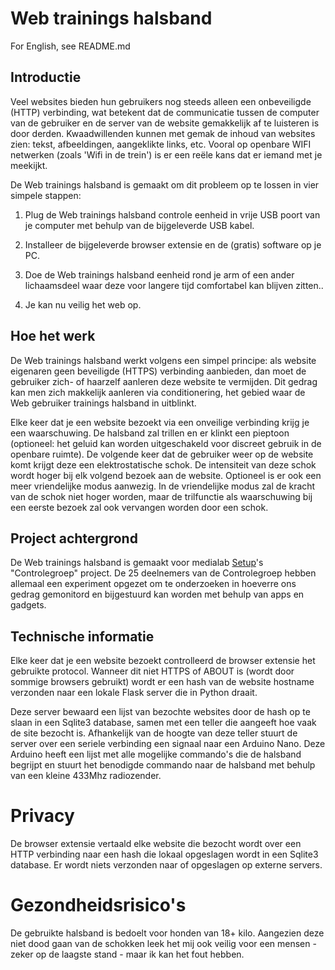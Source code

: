 # Web trainings halsband

For English, see README.md

## Introductie

Veel websites bieden hun gebruikers nog steeds alleen een onbeveiligde (HTTP) verbinding, wat betekent dat de communicatie tussen de computer van de gebruiker en de server van de website gemakkelijk af te luisteren is door derden. Kwaadwillenden kunnen met gemak de inhoud van websites zien: tekst, afbeeldingen, aangeklikte links, etc. Vooral op openbare WIFI netwerken (zoals 'Wifi in de trein') is er een reële kans dat er iemand met je meekijkt.

De Web trainings halsband is gemaakt om dit probleem op te lossen in vier simpele stappen:

1. Plug de Web trainings halsband controle eenheid in vrije USB poort van je computer met behulp van de bijgeleverde USB kabel.

2. Installeer de bijgeleverde browser extensie en de (gratis) software op je PC.

3. Doe de Web trainings halsband eenheid rond je arm of een ander lichaamsdeel waar deze voor langere tijd comfortabel kan blijven zitten..

4. Je kan nu veilig het web op.

## Hoe het werk

De Web trainings halsband werkt volgens een simpel principe: als website eigenaren geen beveiligde (HTTPS) verbinding aanbieden, dan moet de gebruiker zich- of haarzelf aanleren deze website te vermijden. Dit gedrag kan men zich makkelijk aanleren via conditionering, het gebied waar de Web gebruiker trainings halsband in uitblinkt.

Elke keer dat je een website bezoekt via een onveilige verbinding krijg je een waarschuwing. De halsband zal trillen en er klinkt een pieptoon (optioneel: het geluid kan worden uitgeschakeld voor discreet gebruik in de openbare ruimte). De volgende keer dat de gebruiker weer op de website komt krijgt deze een elektrostatische schok. De intensiteit van deze schok wordt hoger bij elk volgend bezoek aan de website.
Optioneel is er ook een meer vriendelijke modus aanwezig. In de vriendelijke modus zal de kracht van de schok niet hoger worden, maar de trilfunctie als waarschuwing bij een eerste bezoek zal ook vervangen worden door een schok.

## Project achtergrond

De Web trainings halsband is gemaakt voor medialab [Setup](http://www.setup.nl)'s "Controlegroep" project. De 25 deelnemers van de Controlegroep hebben allemaal een experiment opgezet om te onderzoeken in hoeverre ons gedrag gemonitord en bijgestuurd kan worden met behulp van apps en gadgets.

## Technische informatie

Elke keer dat je een website bezoekt controlleerd de browser extensie het gebruikte protocol. Wanneer dit niet HTTPS of ABOUT is (wordt door sommige browsers gebruikt) wordt er een hash van de website hostname verzonden naar een lokale Flask server die in Python draait.

Deze server bewaard een lijst van bezochte websites door de hash op te slaan in een Sqlite3 database, samen met een teller die aangeeft hoe vaak de site bezocht is. Afhankelijk van de hoogte van deze teller stuurt de server over een seriele verbinding een signaal naar een Arduino Nano. Deze Arduino heeft een lijst met alle mogelijke commando's die de halsband begrijpt en stuurt het benodigde commando naar de halsband met behulp van een kleine 433Mhz radiozender.

# Privacy

De browser extensie vertaald elke website die bezocht wordt over een HTTP verbinding naar een hash die lokaal opgeslagen wordt in een Sqlite3 database. Er wordt niets verzonden naar of opgeslagen op externe servers.

# Gezondheidsrisico's

De gebruikte halsband is bedoelt voor honden van 18+ kilo. Aangezien deze niet dood gaan van de schokken leek het mij ook veilig voor een mensen - zeker op de laagste stand - maar ik kan het fout hebben.

